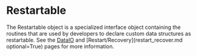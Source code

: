# Restartable

The Restartable object is a specialized interface object containing the routines that
are used by developers to declare custom data structures as restartable. See the
[DataIO](DataIO.md) and [Restart/Recovery](restart_recover.md optional=True) pages for
more information.